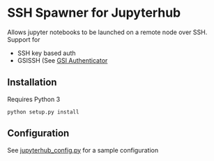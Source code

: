 # SSH Spawner for Jupyterhub

Allows jupyter notebooks to be launched on a remote node over SSH.
Support for
- SSH key based auth
- GSISSH (See [GSI Authenticator](https://github.com/NERSC/GSIAuthenticator)

## Installation

Requires Python 3

```
python setup.py install 
```

## Configuration

See [jupyterhub_config.py](jupyterhub_config.py) for a sample configuration
